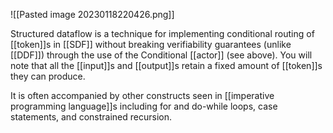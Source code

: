 ![[Pasted image 20230118220426.png]]

Structured dataflow is a technique for implementing conditional routing of [[token]]s in [[SDF]] without breaking verifiability guarantees (unlike [[DDF]]) through the use of the Conditional [[actor]] (see above). You will note that all the [[input]]s and [[output]]s retain a fixed amount of [[token]]s they can produce.

It is often accompanied by other constructs seen in [[imperative programming language]]s including for and do-while loops, case statements, and constrained recursion.